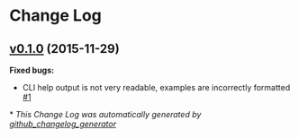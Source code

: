 # Change Log

## [v0.1.0](https://github.com/alechenninger/monarch/tree/v0.1.0) (2015-11-29)
**Fixed bugs:**

- CLI help output is not very readable, examples are incorrectly formatted [\#1](https://github.com/alechenninger/monarch/issues/1)



\* *This Change Log was automatically generated by [github_changelog_generator](https://github.com/skywinder/Github-Changelog-Generator)*